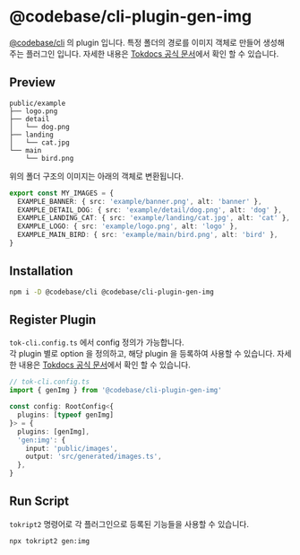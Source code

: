 # @codebase/cli-plugin-gen-img

[@codebase/cli](../../cli/README.md) 의 plugin 입니다.
특정 폴더의 경로를 이미지 객체로 만들어 생성해주는 플러그인 입니다. 자세한 내용은 [Tokdocs 공식 문서](https://www.codebase.page/docs/docs/tokript/Offical%20Plugins/gen-img)에서 확인 할 수 있습니다.

## Preview

```
public/example
├── logo.png
├── detail
│   └── dog.png
├── landing
│   └── cat.jpg
└── main
    └── bird.png
```

위의 폴더 구조의 이미지는 아래의 객체로 변환됩니다.

```ts
export const MY_IMAGES = {
  EXAMPLE_BANNER: { src: 'example/banner.png', alt: 'banner' },
  EXAMPLE_DETAIL_DOG: { src: 'example/detail/dog.png', alt: 'dog' },
  EXAMPLE_LANDING_CAT: { src: 'example/landing/cat.jpg', alt: 'cat' },
  EXAMPLE_LOGO: { src: 'example/logo.png', alt: 'logo' },
  EXAMPLE_MAIN_BIRD: { src: 'example/main/bird.png', alt: 'bird' },
}
```

## Installation

```bash
npm i -D @codebase/cli @codebase/cli-plugin-gen-img
```

## Register Plugin

`tok-cli.config.ts` 에서 config 정의가 가능합니다.<br/>
각 plugin 별로 option 을 정의하고, 해당 plugin 을 등록하여 사용할 수 있습니다.
자세한 내용은 [Tokdocs 공식 문서](https://www.codebase.page/docs/docs/tokript/Offical%20Plugins/gen-img)에서 확인 할 수 있습니다.

```ts
// tok-cli.config.ts
import { genImg } from '@codebase/cli-plugin-gen-img'

const config: RootConfig<{
  plugins: [typeof genImg]
}> = {
  plugins: [genImg],
  'gen:img': {
    input: 'public/images',
    output: 'src/generated/images.ts',
  },
}
```

## Run Script

`tokript2` 명령어로 각 플러그인으로 등록된 기능들을 사용할 수 있습니다.

```bash
npx tokript2 gen:img
```
